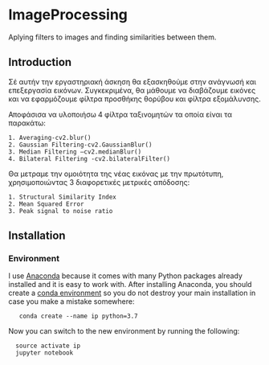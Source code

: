 # ImageProcessing
Aplying filters to images and finding similarities between them.


## Introduction

Σέ αυτήν την εργαστηριακή άσκηση θα εξασκηθούμε στην ανάγνωσή και επεξεργασία εικόνων. Συγκεκριμένα, θα μάθουμε να διαβάζουμε εικόνες και να εφαρμόζουμε φίλτρα προσθήκης θορύβου και φίλτρα εξομάλυνσης.


Αποφάσισα να υλοποιήσω 4 φίλτρα ταξινομητών τα οποία είναι τα παρακάτω:

    1. Averaging-cv2.blur() 
    2. Gaussian Filtering-cv2.GaussianBlur() 
    3. Median Filtering –cv2.medianBlur()
    4. Bilateral Filtering -cv2.bilateralFilter()
 
    
Θα μετραμε την ομοιότητα της νέας εικόνας με την πρωτότυπη, χρησιμοποιώντας 3 διαφορετικές μετρικές απόδοσης:


    1. Structural Similarity Index 
    2. Mean Squared Error 
    3. Peak signal to noise ratio 


## Installation

### Environment 

I use [Anaconda](https://www.anaconda.com/products/individual) because it comes with many Python
packages already installed and it is easy to work with. After installing Anaconda,
you should create a [conda environment](http://conda.pydata.org/docs/using/envs.html)
so you do not destroy your main installation in case you make a mistake somewhere:

       conda create --name ip python=3.7

Now you can switch to the new environment by running the following:

      source activate ip
      jupyter notebook
